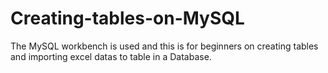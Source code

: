 # Creating-tables-on-MySQL
The MySQL workbench is used and this is for beginners on creating tables and importing excel datas to 
table in a Database.
